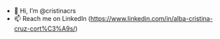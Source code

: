 - 👋  Hi, I’m @cristinacrs
- 📫  Reach me on LinkedIn (https://www.linkedin.com/in/alba-cristina-cruz-cort%C3%A9s/)

<!---
cristinacrs/cristinacrs is a ✨ special ✨ repository because its `README.md` (this file) appears on your GitHub profile.
You can click the Preview link to take a look at your changes.
--->
